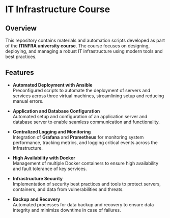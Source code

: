 # IT Infrastructure Course

## Overview
This repository contains materials and automation scripts developed as part of the **ITINFRA university course**. The course focuses on designing, deploying, and managing a robust IT infrastructure using modern tools and best practices.

## Features

- **Automated Deployment with Ansible**  
  Preconfigured scripts to automate the deployment of servers and services across three virtual machines, streamlining setup and reducing manual errors.

- **Application and Database Configuration**  
  Automated setup and configuration of an application server and database server to enable seamless communication and functionality.

- **Centralized Logging and Monitoring**  
  Integration of **Grafana** and **Prometheus** for monitoring system performance, tracking metrics, and logging critical events across the infrastructure.

- **High Availability with Docker**  
  Management of multiple Docker containers to ensure high availability and fault tolerance of key services.

- **Infrastructure Security**  
  Implementation of security best practices and tools to protect servers, containers, and data from vulnerabilities and threats.

- **Backup and Recovery**  
  Automated processes for data backup and recovery to ensure data integrity and minimize downtime in case of failures.

